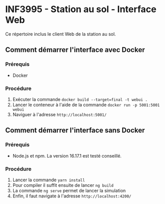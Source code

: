 # INF3995 - Station au sol - Interface Web

Ce répertoire inclus le client Web de la station au sol.

## Comment démarrer l'interface **avec** Docker

### Prérequis
- Docker

### Procédure
1. Exécuter la commande ``docker build --target=final -t webui .``
2. Lancer le conteneur à l'aide de la commande ``docker run -p 5001:5001 webui``
3. Naviguer à l'adresse `http://localhost:5001/`

## Comment démarrer l'interface **sans** Docker
### Prérequis
- Node.js et npm. La version 16.17.1 est testé conseillé.
### Procédure
1. Lancer la commande ``yarn install``
2. Pour compiler il suffit ensuite de lancer ``ng build``
3. La commande ``ng serve`` permet de lancer la simulation
4. Enfin, il faut navigate à l'adresse ``http://localhost:4200/``
